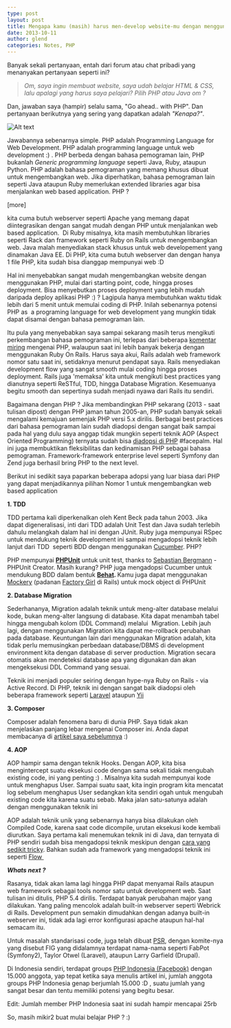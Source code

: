 ```yaml
---
type: post
layout: post
title: Mengapa kamu (masih) harus men-develop website-mu dengan menggunakan PHP
date: 2013-10-11
author: glend
categories: Notes, PHP
---
```


Banyak sekali pertanyaan, entah dari forum atau chat pribadi yang menanyakan pertanyaan seperti ini?
<blockquote><em>Om, saya ingin membuat website, saya udah belajar HTML &amp; CSS, lalu apalagi yang harus saya pelajari? Pilih PHP atau Java om ?</em></blockquote>
Dan, jawaban saya (hampir) selalu sama, "Go ahead.. with PHP". Dan pertanyaan berikutnya yang sering yang dapatkan adalah <em>"Kenapa?"</em>.

![Alt text](/images/php.png)

Jawabannya sebenarnya simple. PHP adalah Programming Language for Web Development. PHP adalah programming language untuk web development :) . PHP berbeda dengan bahasa pemograman lain, PHP bukanlah <em>Generic programming language</em> seperti Java, Ruby, ataupun Python. PHP adalah bahasa pemograman yang memang khusus dibuat untuk mengembangkan web. Jika diperhatikan, bahasa pemograman lain seperti Java ataupun Ruby memerlukan extended libraries agar bisa menjalankan web based application. PHP ? 

[more]

kita cuma butuh webserver seperti Apache yang memang dapat diintegrasikan dengan sangat mudah dengan PHP untuk menjalankan web based application.  Di Ruby misalnya, kita masih membutuhkan libraries seperti Rack dan framework seperti Ruby on Rails untuk mengembangkan web. Java malah menyediakan stack khusus untuk web developement yang dinamakan Java EE. Di PHP, kita cuma butuh webserver dan dengan hanya 1 file PHP, kita sudah bisa dianggap mempunyai web :D

<a id="more"></a><a id="more-453"></a>

Hal ini menyebabkan sangat mudah mengembangkan website dengan menggunakan PHP, mulai dari starting point, code, hingga proses deployment. Bisa menyebutkan proses deployment yang lebih mudah daripada deploy aplikasi PHP :) ? Lagipula hanya membutuhkan waktu tidak lebih dari 5 menit untuk memulai coding di PHP. Inilah sebenarnya potensi PHP as  a programing language for web development yang mungkin tidak dapat disamai dengan bahasa pemograman lain.

Itu pula yang menyebabkan saya sampai sekarang masih terus mengikuti perkembangan bahasa pemograman ini, terlepas dari beberapa <a href="http://me.veekun.com/blog/2012/04/09/php-a-fractal-of-bad-design/">komentar miring</a> mengenai PHP, walaupun saat ini lebih banyak bekerja dengan menggunakan Ruby On Rails. Harus saya akui, Rails adalah web framework nomor satu saat ini, setidaknya menurut pendapat saya. Rails menyediakan development flow yang sangat smooth mulai coding hingga proses deployment. Rails juga 'memaksa' kita untuk mengikuti best practices yang dianutnya seperti ReSTful, TDD, hingga Database Migration. Kesemuanya begitu smooth dan sepertinya sudah menjadi nyawa dari Rails itu sendiri.

Bagaimana dengan PHP ? Jika membandingkan PHP sekarang (2013 - saat tulisan dipost) dengan PHP jaman tahun 2005-an, PHP sudah banyak sekali mengalami kemajuan semenjak PHP versi 5.x dirilis. Berbagai best practices dari bahasa pemograman lain sudah diadopsi dengan sangat baik sampai pada hal yang dulu saya anggap tidak mungkin seperti teknik AOP (Aspect Oriented Programming) ternyata sudah bisa <a href="https://github.com/AOP-PHP/AOP">diadopsi di PHP</a> #facepalm. Hal ini juga membuktikan fleksibilitas dan kedinamisan PHP sebagai bahasa pemograman. Framework-framework enterprise level seperti Symfony dan Zend juga berhasil bring PHP to the next level.

Berikut ini sedikit saya paparkan beberapa adopsi yang luar biasa dari PHP yang dapat menjadikannya pilihan Nomor 1 untuk mengembangkan web based application

<strong>1. TDD</strong>

TDD pertama kali diperkenalkan oleh Kent Beck pada tahun 2003. Jika dapat digeneralisasi, inti dari TDD adalah Unit Test dan Java sudah terlebih dahulu melangkah dalam hal ini dengan JUnit. Ruby juga mempunyai RSpec untuk mendukung teknik development ini sampai mengadopsi teknik lebih lanjut dari TDD  seperti BDD dengan menggunakan <a href="http://cukes.info/">Cucumber</a>. PHP?

PHP mempunyai <strong><a href="http://phpunit.de/manual/3.7/en/">PHPUnit</a></strong> untuk unit test, thanks to <a href="http://sebastian-bergmann.de/">Sebastian Bergmann</a> - PHPUnit Creator. Masih kurang? PHP juga mengadopsi Cucumber untuk mendukung BDD dalam bentuk <strong><a href="http://behat.org/">Behat</a>. </strong>Kamu juga dapat menggunakan <a href="https://github.com/padraic/mockery">Mockery</a> (padanan <a href="https://github.com/thoughtbot/factory_girl">Factory Girl</a> di Rails) untuk mock object di PHPUnit

<strong>2. Database Migration</strong>

Sederhananya, Migration adalah teknik untuk meng-alter database melalui kode, bukan meng-alter langsung di database. Kita dapat menambah tabel hingga mengubah kolom (DDL Command) melalui  Migration. Lebih jauh lagi, dengan menggunakan Migration kita dapat me-rollback perubahan pada database. Keuntungan lain dari menggunakan Migration adalah, kita tidak perlu memusingkan perbedaan database/DBMS di development environment kita dengan database di server production. Migration secara otomatis akan mendeteksi database apa yang digunakan dan akan mengeksekusi DDL Command yang sesuai.

Teknik ini menjadi populer seiring dengan hype-nya Ruby on Rails - via Active Record. Di PHP, teknik ini dengan sangat baik diadopsi oleh beberapa framework seperti <a href="http://laravel.com/docs/database/migrations">Laravel</a> ataupun <a href="http://www.yiiframework.com/doc/guide/1.1/en/database.migration">Yii</a>

<strong>3. Composer</strong>

Composer adalah fenomena baru di dunia PHP. Saya tidak akan menjelaskan panjang lebar mengenai Composer ini. Anda dapat membacanya di <a href="http://kodetalk.com/2013/10/10/tentang-composer-dan-pemilihan-framework-php.html">artikel saya sebelumnya</a> :)

<strong>4. AOP</strong>

AOP hampir sama dengan teknik Hooks. Dengan AOP, kita bisa mengintercept suatu eksekusi code dengan sama sekali tidak mengubah existing code, ini yang penting :) . Misalnya kita sudah mempunyai kode untuk menghapus User. Sampai suatu saat, kita ingin program kita mencatat log sebelum menghapus User sedangkan kita sendiri ogah untuk mengubah existing code kita karena suatu sebab. Maka jalan satu-satunya adalah dengan menggunakan teknik ini

AOP adalah teknik unik yang sebenarnya hanya bisa dilakukan oleh Compiled Code, karena saat code dicompile, urutan eksekusi kode kembali diurutkan. Saya pertama kali menemukan teknik ini di Java, dan ternyata di PHP sendiri sudah bisa mengadopsi teknik meskipun dengan <a href="https://github.com/AOP-PHP/AOP">cara yang sedikit tricky</a>. Bahkan sudah ada framework yang mengadopsi teknik ini seperti <a href="http://docs.typo3.org/flow/TYPO3FlowDocumentation/TheDefinitiveGuide/PartIII/AspectOrientedProgramming.html">Flow </a>

<em><strong>Whats next ?</strong></em>

Rasanya, tidak akan lama lagi hingga PHP dapat menyamai Rails ataupun web framework sebagai tools nomor satu untuk development web. Saat tulisan ini ditulis, PHP 5.4 dirilis. Terdapat banyak perubahan major yang dilakukan. Yang paling mencolok adalah built-in webserver seperti Webrick di Rails. Development pun semakin dimudahkan dengan adanya built-in webserver ini, tidak ada lagi error konfigurasi apache ataupun hal-hal semacam itu.

Untuk masalah standarisasi code, juga telah dibuat <a href="https://github.com/php-fig/fig-standards">PSR</a>, dengan komite-nya yang disebut FIG yang didalamnya terdapat nama-nama seperti FabPot (Symfony2), Taylor Otwel (Laravel), ataupun Larry Garfield (Drupal).

Di Indonesia sendiri, terdapat groups <a href="http://www.facebook.com/groups/35688476100/">PHP Indonesia (Facebook)</a> dengan 15.000 anggota, yap tepat ketika saya menulis artikel ini, jumlah anggota groups PHP Indonesia genap berjumlah 15.000 :D , suatu jumlah yang sangat besar dan tentu memiliki potensi yang begitu besar.

Edit: Jumlah member PHP Indonesia saat ini sudah hampir mencapai 25rb

So, masih mikir2 buat mulai belajar PHP ? :)
